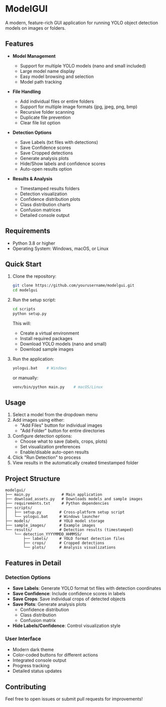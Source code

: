 # ModelGUI

A modern, feature-rich GUI application for running YOLO object detection models on images or folders.

## Features
- **Model Management**
  - Support for multiple YOLO models (nano and small included)
  - Large model name display
  - Easy model browsing and selection
  - Model path tracking

- **File Handling**
  - Add individual files or entire folders
  - Support for multiple image formats (jpg, jpeg, png, bmp)
  - Recursive folder scanning
  - Duplicate file prevention
  - Clear file list option

- **Detection Options**
  - Save Labels (txt files with detections)
  - Save Confidence scores
  - Save Cropped detections
  - Generate analysis plots
  - Hide/Show labels and confidence scores
  - Auto-open results option

- **Results & Analysis**
  - Timestamped results folders
  - Detection visualization
  - Confidence distribution plots
  - Class distribution charts
  - Confusion matrices
  - Detailed console output

## Requirements
- Python 3.8 or higher
- Operating System: Windows, macOS, or Linux

## Quick Start

1. Clone the repository:
   ```bash
   git clone https://github.com/yourusername/modelgui.git
   cd modelgui
   ```

2. Run the setup script:
   ```bash
   cd scripts
   python setup.py
   ```

   This will:
   - Create a virtual environment
   - Install required packages
   - Download YOLO models (nano and small)
   - Download sample images

3. Run the application:
   ```bash
   yologui.bat    # Windows
   ```
   or manually:
   ```bash
   venv/bin/python main.py    # macOS/Linux
   ```

## Usage
1. Select a model from the dropdown menu
2. Add images using either:
   - "Add Files" button for individual images
   - "Add Folder" button for entire directories
3. Configure detection options:
   - Choose what to save (labels, crops, plots)
   - Set visualization preferences
   - Enable/disable auto-open results
4. Click "Run Detection" to process
5. View results in the automatically created timestamped folder

## Project Structure
```
modelgui/
├── main.py              # Main application
├── download_assets.py   # Downloads models and sample images
├── requirements.txt     # Python dependencies
├── scripts/            
│   ├── setup.py        # Cross-platform setup script
│   └── yologui.bat     # Windows launcher
├── models/             # YOLO model storage
├── sample_images/      # Example images
└── results/            # Detection results (timestamped)
    └── detection_YYYYMMDD_HHMMSS/
        ├── labels/     # YOLO format detection files
        ├── crops/      # Cropped detections
        └── plots/      # Analysis visualizations
```

## Features in Detail

### Detection Options
- **Save Labels**: Generate YOLO format txt files with detection coordinates
- **Save Confidence**: Include confidence scores in labels
- **Save Crops**: Save individual crops of detected objects
- **Save Plots**: Generate analysis plots
  - Confidence distribution
  - Class distribution
  - Confusion matrix
- **Hide Labels/Confidence**: Control visualization style

### User Interface
- Modern dark theme
- Color-coded buttons for different actions
- Integrated console output
- Progress tracking
- Detailed status updates

## Contributing
Feel free to open issues or submit pull requests for improvements!
